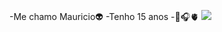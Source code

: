 -Me chamo Mauricio👽
-Tenho 15 anos
-🏐🎧🫀
![](https://media1.tenor.com/m/6dOf85BKov0AAAAC/haikyuu-anime.gif)
